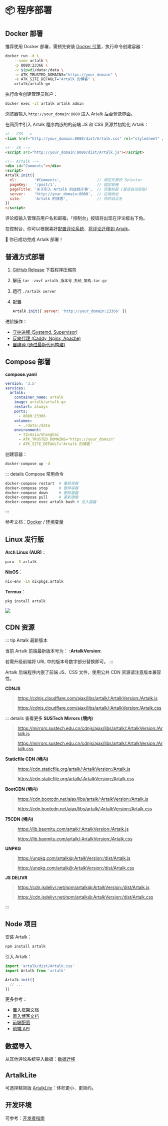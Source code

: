 # 📦 程序部署

## Docker 部署

推荐使用 Docker 部署，需预先安装 [Docker 引擎](https://docs.docker.com/engine/install/)，执行命令创建容器：

```bash
docker run -d \
    --name artalk \
    -p 8080:23366 \
    -v $(pwd)/data:/data \
    -e ATK_TRUSTED_DOMAINS="https://your_domain" \
    -e ATK_SITE_DEFAULT="Artalk 的博客" \
    artalk/artalk-go
```

执行命令创建管理员账户：

```bash
docker exec -it artalk artalk admin
```

浏览器输入 `http://your_domain:8080` 进入 Artalk 后台登录界面。

在网页中引入 Artalk 程序内嵌的的前端 JS 和 CSS 资源并初始化 Artalk：

<!-- prettier-ignore-start -->

```html
<!-- CSS -->
<link href="http://your_domain:8080/dist/Artalk.css" rel="stylesheet" />

<!-- JS -->
<script src="http://your_domain:8080/dist/Artalk.js"></script>

<!-- Artalk -->
<div id="Comments"></div>
<script>
Artalk.init({
  el:        '#Comments',                // 绑定元素的 Selector
  pageKey:   '/post/1',                  // 固定链接
  pageTitle: '关于引入 Artalk 的这档子事',  // 页面标题 (留空自动获取)
  server:    'http://your_domain:8080',  // 后端地址
  site:      'Artalk 的博客',             // 你的站点名
})
</script>
```
<!-- prettier-ignore-end -->

评论框输入管理员用户名和邮箱，「控制台」按钮将出现在评论框右下角。

在控制台，你可以根据喜好[配置评论系统](./backend/config.md)、[将评论迁移到 Artalk](./transfer.md)。

🥳 你已成功完成 Artalk 部署！

## 普通方式部署

1. [GitHub Release](https://github.com/ArtalkJS/Artalk/releases) 下载程序压缩包
2. 解压 `tar -zxvf artalk_版本号_系统_架构.tar.gz`
3. 运行 `./artalk server`
4. 配置

   ```js
   Artalk.init({ server: 'http://your_domain:23366' })
   ```

进阶操作：

- [守护进程 (Systemd, Supervisor)](./backend/daemon.md)
- [反向代理 (Caddy, Nginx, Apache)](./backend/reverse-proxy.md)
- [自编译 (通过最新代码构建)](./backend/build.md)

## Compose 部署

**compose.yaml**

```yaml
version: '3.5'
services:
  artalk:
    container_name: artalk
    image: artalk/artalk-go
    restart: always
    ports:
      - 8080:23366
    volumes:
      - ./data:/data
    environment:
      - TZ=Asia/Shanghai
      - ATK_TRUSTED_DOMAINS="https://your_domain"
      - ATK_SITE_DEFAULT="Artalk 的博客"
```

创建容器：

```bash
docker-compose up -d
```

::: details Compose 常用命令

```bash
docker-compose restart  # 重启容器
docker-compose stop     # 暂停容器
docker-compose down     # 删除容器
docker-compose pull     # 更新镜像
docker-compose exec artalk bash # 进入容器
```

:::

参考文档：[Docker](./backend/docker.md) / [环境变量](./env.md)

## Linux 发行版

**Arch Linux (AUR)**：

```bash
paru -S artalk
```

**NixOS**：

```bash
nix-env -iA nixpkgs.artalk
```

**Termux**：

```bash
pkg install artalk
```

![](https://repology.org/badge/vertical-allrepos/artalk.svg)

## CDN 资源

::: tip Artalk 最新版本

当前 Artalk 前端最新版本号为： **:ArtalkVersion:**

若需升级前端将 URL 中的版本号数字部分替换即可。
:::

Artalk 后端程序内嵌了前端 JS、CSS 文件，使用公共 CDN 资源请注意版本兼容性。

**CDNJS**

> <https://cdnjs.cloudflare.com/ajax/libs/artalk/:ArtalkVersion:/Artalk.js>
>
> <https://cdnjs.cloudflare.com/ajax/libs/artalk/:ArtalkVersion:/Artalk.css>

::: details 查看更多
**SUSTech Mirrors (境内)**

> <https://mirrors.sustech.edu.cn/cdnjs/ajax/libs/artalk/:ArtalkVersion:/Artalk.js>
>
> <https://mirrors.sustech.edu.cn/cdnjs/ajax/libs/artalk/:ArtalkVersion:/Artalk.css>

**Staticfile CDN (境内)**

> <https://cdn.staticfile.org/artalk/:ArtalkVersion:/Artalk.js>
>
> <https://cdn.staticfile.org/artalk/:ArtalkVersion:/Artalk.css>

**BootCDN (境内)**

> <https://cdn.bootcdn.net/ajax/libs/artalk/:ArtalkVersion:/Artalk.js>
>
> <https://cdn.bootcdn.net/ajax/libs/artalk/:ArtalkVersion:/Artalk.css>

**75CDN (境内)**

> <https://lib.baomitu.com/artalk/:ArtalkVersion:/Artalk.js>
>
> <https://lib.baomitu.com/artalk/:ArtalkVersion:/Artalk.css>

**UNPKG**

> <https://unpkg.com/artalk@:ArtalkVersion:/dist/Artalk.js>
>
> <https://unpkg.com/artalk@:ArtalkVersion:/dist/Artalk.css>

**JS DELIVR**

> <https://cdn.jsdelivr.net/npm/artalk@:ArtalkVersion:/dist/Artalk.js>
>
> <https://cdn.jsdelivr.net/npm/artalk@:ArtalkVersion:/dist/Artalk.css>

:::

## Node 项目

安装 Artalk：

```bash
npm install artalk
```

引入 Artalk：

```js
import 'artalk/dist/Artalk.css'
import Artalk from 'artalk'

Artalk.init({
  // ...
})
```

更多参考：

- [置入框架文档](./frontend/import-framework.md)
- [置入博客文档](./frontend/import-blog.md)
- [前端配置](./frontend/config.md)
- [前端 API](../develop/fe-api.md)

## 数据导入

从其他评论系统导入数据：[数据迁移](./transfer.md)

## ArtalkLite

可选择精简版 [ArtalkLite](./frontend/artalk-lite.md)：体积更小、更简约。

## 开发环境

可参考：[开发者指南](https://github.com/ArtalkJS/Artalk/blob/master/CONTRIBUTING.md)
